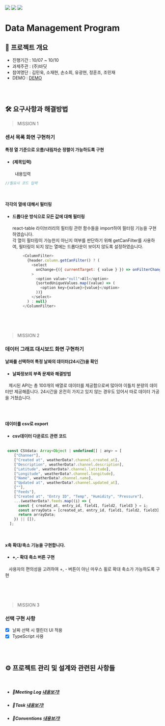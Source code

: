 <img src="https://img.shields.io/badge/React-61DAFB?style=flat-square&logo=React&logoColor=black"/> 
<img src="https://img.shields.io/badge/styled components-DB7093?style=flat-square&logo=styled-components&logoColor=white"/>
<img src="https://img.shields.io/badge/Typescript-3178C6?style=flat-square&logo=Typescript&logoColor=white"/>

# Data Management Program


## 🚩 프로젝트 개요

- 진행기간 : 10/07 ~ 10/10
- 과제주관 : (주)바딧
- 참여명단 : 김민욱, 소재현, 손소희, 유광현, 정훈조, 조민재
- DEMO : [DEMO](https://singular-cajeta-7b6744.netlify.app)

<br/>
<br/>

## 🛠 요구사항과 해결방법

> MISSION 1

### 센서 목록 화면 구현하기

#### 특정 열 기준으로 오름/내림차순 정렬이 가능하도록 구현<br/>

- #### (제목입력)<br/>
  &nbsp;&nbsp;내용입력

```js
//필요시 코드 입력
```

<br/>

#### 각각의 열에 대해서 필터링<br/>

- #### 드롭다운 방식으로 모든 값에 대해 필터링<br/>
  react-table 라이브러리의 필터링 관련 함수들을 import하여 필터링 기능을 구현하였습니다.<br/>
  각 열이 필터링이 가능한지 아닌지 여부를 판단하기 위해 getCanFilter를 사용하여, 필터링이 되지 않는 열에는 드롭다운이 보이지 않도록 설정하였습니다. 

```js
        <ColumnFilter>
          {header.column.getCanFilter() ? (
            <select
              onChange={({ currentTarget: { value } }) => onFilterChange(value)}
            >
              <option value="null">All</option>
              {sortedUniqueValues.map((value) => (
                <option key={value}>{value}</option>
              ))}
            </select>
          ) : null}
        </ColumnFilter>
```



<br/>
<br/>
<br/>

> MISSION 2

### 데이터 그래프 대시보드 화면 구현하기

#### 날짜를 선택하여 특정 날짜의 데이터(24시간)을 확인<br/>

- #### 날짜정보의 부족 문제와 해결방법 <br/>
 &nbsp;&nbsp; 제시된 API는 총 100개의 배열로 데이터를 제공함으로써 많아야 이틀치 분량의 데이터만 제공해줍니다. 24시간을 온전히 가지고 있지 않는 경우도 있어서 따로 데이터 가공을 거쳤습니다.

```js

```
<br/>

#### 데이터를 csv로 export<br/>

- #### csv데이터 다운로드 관련 코드 <br/>

```js

 const CSVdata: Array<Object | undefined[] | any> = [
    ["Channer"],
    ["Created at", weatherData?.channel.created_at],
    ["Description", weatherData?.channel.description],
    ["Latitude", weatherData?.channel.latitude],
    ["Longitude", weatherData?.channel.longitude],
    ["Name", weatherData?.channel.name],
    ["Updated at", weatherData?.channel.updated_at],
    [""],
    ["Feeds"],
    ["Created at", "Entry ID", "Temp", "Humidity", "Pressure"],
    ...(weatherData?.feeds.map((i) => {
      const { created_at, entry_id, field1, field2, field3 } = i;
      const arrayData = [created_at, entry_id, field1, field2, field3];
      return arrayData;
    }) || []),
  ];
```
<br/>

#### x축 확대/축소 기능을 구현합니다.<br/>

- #### +,- 확대 축소 버튼 구현 <br/>
 &nbsp;&nbsp; 사용자의 편의성을 고려하여 +, - 버튼이 아닌 마우스 휠로 확대 축소가 가능하도록 구현

<br/>
<br/>
<br/>

> MISSION 3

### 선택 구현 사항

-  [x] 날짜 선택 시 캘린더 UI 적용
-  [x] TypeScript 사용

<br/>
<br/>

## ⚙ 프로젝트 관리 및 설계와 관련된 사항들

<br/>

- ##### 📍Meeting Log [내용보기!](https://www.notion.so/wecode/2-Meeting-Log-1371058a4a2742c7b3dcabaae408d2a8)

- ##### 📍Task [내용보기!](https://www.notion.so/wecode/2-Task-19eafcebfdea4167a0e65df8522605f9)

- ##### 📍Conventions [내용보기!](https://www.notion.so/wecode/Team-Conventions-6dc83f662105424a860339fadc72066f)
